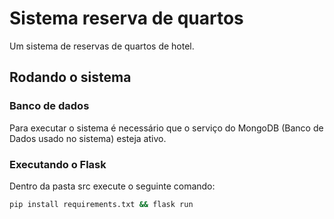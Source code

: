 # Sistema reserva de quartos
Um sistema de reservas de quartos de hotel.

## Rodando o sistema

### Banco de dados
Para executar o sistema é necessário que o serviço do MongoDB (Banco de Dados usado no sistema) esteja ativo.

### Executando o Flask
Dentro da pasta src execute o seguinte comando:

```bash
pip install requirements.txt && flask run
```
